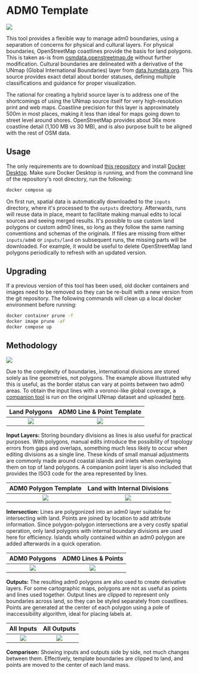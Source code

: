# ADM0 Template

![](https://img.fieldmaps.io/adm0-template/wld_00.png)

This tool provides a flexible way to manage adm0 boundaries, using a separation of concerns for physical and cultural layers. For physical boundaries, OpenStreetMap coastlines provide the basis for land polygons. This is taken as-is from [osmdata.openstreetmap.de](https://osmdata.openstreetmap.de/download/land-polygons-complete-4326.zip) without further modification. Cultural boundaries are delineated with a derivative of the UNmap (Global International Boundaries) layer from [data.humdata.org](https://data.humdata.org/dataset/united-nations-map). This source provides exact detail about border statuses, defining multiple classifications and guidance for proper visualization.

The rational for creating a hybrid source layer is to address one of the shortcomings of using the UNmap source itself for very high-resolution print and web maps. Coastline precision for this layer is approximately 500m in most places, making it less than ideal for maps going down to street level around shores. OpenStreetMap provides about 36x more coastline detail (1,100 MB vs 30 MB), and is also purpose built to be aligned with the rest of OSM data.

## Usage

The only requirements are to download [this repository](https://github.com/fieldmaps/adm0-template/archive/refs/heads/main.zip) and install [Docker Desktop](https://www.docker.com/products/docker-desktop). Make sure Docker Desktop is running, and from the command line of the repository's root directory, run the following:

```sh
docker compose up
```

On first run, spatial data is automatically downloaded to the `inputs` directory, where it's processed to the `outputs` directory. Afterwards, runs will reuse data in place, meant to facilitate making manual edits to local sources and seeing merged results. It's possible to use custom land polygons or custom adm0 lines, so long as they follow the same naming conventions and schemas of the originals. If files are missing from either `inputs/adm0` or `inputs/land` on subsequent runs, the missing parts will be downloaded. For example, it would be useful to delete OpenStreetMap land polygons periodically to refresh with an updated version.

## Upgrading

If a previous version of this tool has been used, old docker containers and images need to be removed so they can be re-built with a new version from the git repository. The following commands will clean up a local docker environment before running:

```sh
docker container prune -f
docker image prune -af
docker compose up
```

## Methodology

![](https://img.fieldmaps.io/adm0-template/wld_09.png)

Due to the complexity of boundaries, international divisions are stored solely as line geometries, not polygons. The example above illustrated why this is useful, as the border status can vary at points between two adm0 areas. To obtain the input lines with a voronoi-like global coverage, a [companion tool](https://github.com/fieldmaps/polygon-voronoi) is run on the original UNmap dataset and uploaded [here](https://data.fieldmaps.io/adm0_template.zip).

|                     Land Polygons                      |               ADM0 Line & Point Template               |
| :----------------------------------------------------: | :----------------------------------------------------: |
| ![](https://img.fieldmaps.io/adm0-template/wld_01.png) | ![](https://img.fieldmaps.io/adm0-template/wld_02.png) |

**Input Layers:** Storing boundary divisions as lines is also useful for practical purposes. With polygons, manual edits introduce the possibility of topology errors from gaps and overlaps, something much less likely to occur when editing divisions as a single line. These kinds of small manual adjustments are commonly made around coastal islands and inlets when overlaying them on top of land polygons. A companion point layer is also included that provides the ISO3 code for the area represented by lines.

|                 ADM0 Polygon Template                  |              Land with Internal Divisions              |
| :----------------------------------------------------: | :----------------------------------------------------: |
| ![](https://img.fieldmaps.io/adm0-template/wld_03.png) | ![](https://img.fieldmaps.io/adm0-template/wld_04.png) |

**Intersection:** Lines are polygonized into an adm0 layer suitable for intersecting with land. Points are joined by location to add attribute information. Since polygon-polygon intersections are a very costly spatial operation, only land polygons with internal boundary divisions are used here for efficiency. Islands wholly contained within an adm0 polygon are added afterwards in a quick operation.

|                     ADM0 Polygons                      |                  ADM0 Lines & Points                   |
| :----------------------------------------------------: | :----------------------------------------------------: |
| ![](https://img.fieldmaps.io/adm0-template/wld_05.png) | ![](https://img.fieldmaps.io/adm0-template/wld_06.png) |

**Outputs:** The resulting adm0 polygons are also used to create derivative layers. For some cartographic maps, polygons are not as useful as points and lines used together. Output lines are clipped to represent only boundaries across land, so they can be styled separately from coastlines. Points are generated at the center of each polygon using a pole of inaccessibility algorithm, ideal for placing labels at.

|                       All Inputs                       |                      All Outputs                       |
| :----------------------------------------------------: | :----------------------------------------------------: |
| ![](https://img.fieldmaps.io/adm0-template/wld_08.png) | ![](https://img.fieldmaps.io/adm0-template/wld_07.png) |

**Comparison:** Showing inputs and outputs side by side, not much changes between them. Effectively, template boundaries are clipped to land, and points are moved to the center of each land mass.
